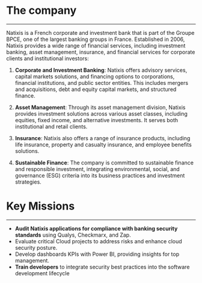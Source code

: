 # The company
---

Natixis is a French corporate and investment bank that is part of the Groupe BPCE, one of the largest banking groups in France. Established in 2006, Natixis provides a wide range of financial services, including investment banking, asset management, insurance, and financial services for corporate clients and institutional investors:

1. **Corporate and Investment Banking**: Natixis offers advisory services, capital markets solutions, and financing options to corporations, financial institutions, and public sector entities. This includes mergers and acquisitions, debt and equity capital markets, and structured finance.

2. **Asset Management**: Through its asset management division, Natixis provides investment solutions across various asset classes, including equities, fixed income, and alternative investments. It serves both institutional and retail clients.

3. **Insurance**: Natixis also offers a range of insurance products, including life insurance, property and casualty insurance, and employee benefits solutions.

4. **Sustainable Finance**: The company is committed to sustainable finance and responsible investment, integrating environmental, social, and governance (ESG) criteria into its business practices and investment strategies.

# Key Missions
---

- **Audit Natixis applications for compliance with banking security standards** using Qualys, Checkmarx, and Zap.
- Evaluate critical Cloud projects to address risks and enhance cloud security posture.
- Develop dashboards KPIs with Power BI, providing insights for top management.
- **Train developers** to integrate security best practices into the software development lifecycle